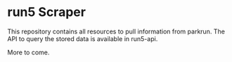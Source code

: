 # run5 Scraper

This repository contains all resources to pull information from parkrun. The API to query the stored data is available in run5-api.

More to come.
